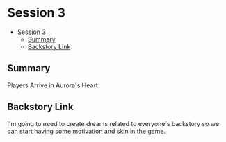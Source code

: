 # Session 3

- [Session 3](#session-3)
  - [Summary](#summary)
  - [Backstory Link](#backstory-link)


## Summary

Players Arrive in Aurora's Heart



## Backstory Link

I'm going to need to create dreams related to everyone's backstory so we can start having some motivation and skin in the game.



